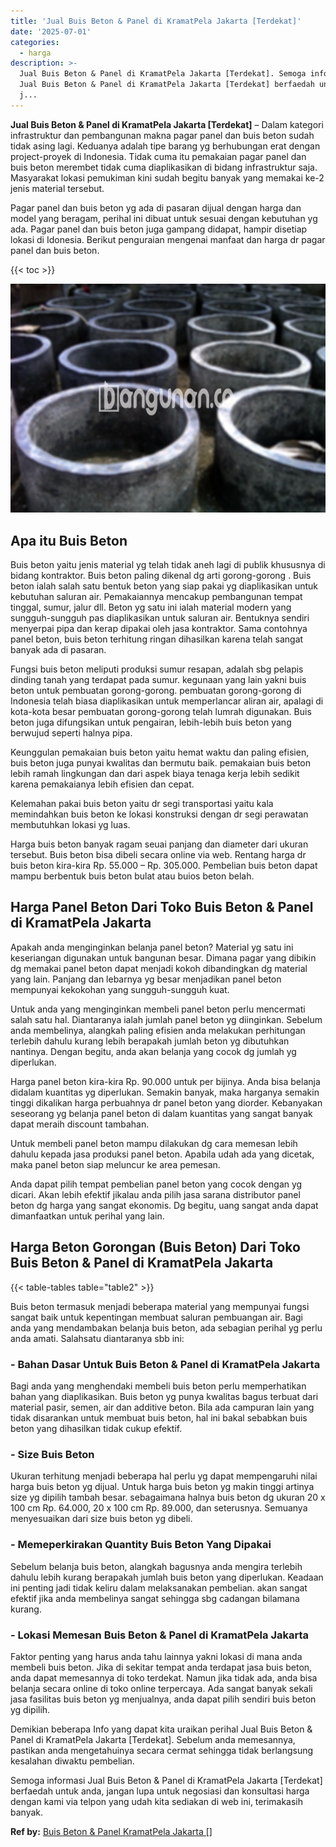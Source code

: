 ```yaml
---
title: 'Jual Buis Beton & Panel di KramatPela Jakarta [Terdekat]'
date: '2025-07-01'
categories:
  - harga
description: >-
  Jual Buis Beton & Panel di KramatPela Jakarta [Terdekat]. Semoga informasi
  Jual Buis Beton & Panel di KramatPela Jakarta [Terdekat] berfaedah untuk anda,
  j...
---
```


**Jual Buis Beton & Panel di KramatPela Jakarta \[Terdekat\]** – Dalam kategori infrastruktur dan pembangunan makna pagar panel dan buis beton sudah tidak asing lagi. Keduanya adalah tipe barang yg berhubungan erat dengan project-proyek di Indonesia. Tidak cuma itu pemakaian pagar panel dan buis beton merembet tidak cuma diaplikasikan di bidang infrastruktur saja. Masyarakat lokasi pemukiman kini sudah begitu banyak yang memakai ke-2 jenis material tersebut.

Pagar panel dan buis beton yg ada di pasaran dijual dengan harga dan model yang beragam, perihal ini dibuat untuk sesuai dengan kebutuhan yg ada. Pagar panel dan buis beton juga gampang didapat, hampir disetiap lokasi di Idonesia. Berikut penguraian mengenai manfaat dan harga dr pagar panel dan buis beton.

{{< toc >}}

![Jual Buis Beton & Panel di KramatPela Jakarta [Terdekat]](/images/jual-panel-buis-beton-murah-12.png)

## Apa itu Buis Beton

Buis beton yaitu jenis material yg telah tidak aneh lagi di publik khususnya di bidang kontraktor. Buis beton paling dikenal dg arti gorong-gorong . Buis beton ialah salah satu bentuk beton yang siap pakai yg diaplikasikan untuk kebutuhan saluran air. Pemakaiannya mencakup pembangunan tempat tinggal, sumur, jalur dll. Beton yg satu ini ialah material modern yang sungguh-sungguh pas diaplikasikan untuk saluran air. Bentuknya sendiri menyerpai pipa dan kerap dipakai oleh jasa kontraktor. Sama contohnya panel beton, buis beton terhitung ringan dihasilkan karena telah sangat banyak ada di pasaran.

Fungsi buis beton meliputi produksi sumur resapan, adalah sbg pelapis dinding tanah yang terdapat pada sumur. kegunaan yang lain yakni buis beton untuk pembuatan gorong-gorong. pembuatan gorong-gorong di Indonesia telah biasa diaplikasikan untuk memperlancar aliran air, apalagi di kota-kota besar pembuatan gorong-gorong telah lumrah digunakan. Buis beton juga difungsikan untuk pengairan, lebih-lebih buis beton yang berwujud seperti halnya pipa.

Keunggulan pemakaian buis beton yaitu hemat waktu dan paling efisien, buis beton juga punyai kwalitas dan bermutu baik. pemakaian buis beton lebih ramah lingkungan dan dari aspek biaya tenaga kerja lebih sedikit karena pemakaianya lebih efisien dan cepat.

Kelemahan pakai buis beton yaitu dr segi transportasi yaitu kala memindahkan buis beton ke lokasi konstruksi dengan dr segi perawatan membutuhkan lokasi yg luas.

Harga buis beton banyak ragam seuai panjang dan diameter dari ukuran tersebut. Buis beton bisa dibeli secara online via web. Rentang harga dr buis beton kira-kira Rp. 55.000 – Rp. 305.000. Pembelian buis beton dapat mampu berbentuk buis beton bulat atau buios beton belah.

## Harga Panel Beton Dari Toko Buis Beton & Panel di KramatPela Jakarta

Apakah anda menginginkan belanja panel beton? Material yg satu ini keseriangan digunakan untuk bangunan besar. Dimana pagar yang dibikin dg memakai panel beton dapat menjadi kokoh dibandingkan dg material yang lain. Panjang dan lebarnya yg besar menjadikan panel beton mempunyai kekokohan yang sungguh-sungguh kuat.

Untuk anda yang menginginkan membeli panel beton perlu mencermati salah satu hal. Diantaranya ialah jumlah panel beton yg diinginkan. Sebelum anda membelinya, alangkah paling efisien anda melakukan perhitungan terlebih dahulu kurang lebih berapakah jumlah beton yg dibutuhkan nantinya. Dengan begitu, anda akan belanja yang cocok dg jumlah yg diperlukan.

Harga panel beton kira-kira Rp. 90.000 untuk per bijinya. Anda bisa belanja didalam kuantitas yg diperlukan. Semakin banyak, maka harganya semakin tinggi dikalikan harga perbuahnya dr panel beton yang diorder. Kebanyakan seseorang yg belanja panel beton di dalam kuantitas yang sangat banyak dapat meraih discount tambahan.

Untuk membeli panel beton mampu dilakukan dg cara memesan lebih dahulu kepada jasa produksi panel beton. Apabila udah ada yang dicetak, maka panel beton siap meluncur ke area pemesan.

Anda dapat pilih tempat pembelian panel beton yang cocok dengan yg dicari. Akan lebih efektif jikalau anda pilih jasa sarana distributor panel beton dg harga yang sangat ekonomis. Dg begitu, uang sangat anda dapat dimanfaatkan untuk perihal yang lain.

## Harga Beton Gorongan (Buis Beton) Dari Toko Buis Beton & Panel di KramatPela Jakarta

{{< table-tables table="table2" >}}

Buis beton termasuk menjadi beberapa material yang mempunyai fungsi sangat baik untuk kepentingan membuat saluran pembuangan air. Bagi anda yang mendambakan belanja buis beton, ada sebagian perihal yg perlu anda amati. Salahsatu diantaranya sbb ini:

### \- Bahan Dasar Untuk Buis Beton & Panel di KramatPela Jakarta

Bagi anda yang menghendaki membeli buis beton perlu memperhatikan bahan yang diaplikasikan. Buis beton yg punya kwalitas bagus terbuat dari material pasir, semen, air dan additive beton. Bila ada campuran lain yang tidak disarankan untuk membuat buis beton, hal ini bakal sebabkan buis beton yang dihasilkan tidak cukup efektif.

### \- Size Buis Beton

Ukuran terhitung menjadi beberapa hal perlu yg dapat mempengaruhi nilai harga buis beton yg dijual. Untuk harga buis beton yg makin tinggi artinya size yg dipilih tambah besar. sebagaimana halnya buis beton dg ukuran 20 x 100 cm Rp. 64.000, 20 x 100 cm Rp. 89.000, dan seterusnya. Semuanya menyesuaikan dari size buis beton yg dibeli.

### \- Memeperkirakan Quantity Buis Beton Yang Dipakai

Sebelum belanja buis beton, alangkah bagusnya anda mengira terlebih dahulu lebih kurang berapakah jumlah buis beton yang diperlukan. Keadaan ini penting jadi tidak keliru dalam melaksanakan pembelian. akan sangat efektif jika anda membelinya sangat sehingga sbg cadangan bilamana kurang.

### \- Lokasi Memesan Buis Beton & Panel di KramatPela Jakarta

Faktor penting yang harus anda tahu lainnya yakni lokasi di mana anda membeli buis beton. Jika di sekitar tempat anda terdapat jasa buis beton, anda dapat memesannya di toko terdekat. Namun jika tidak ada, anda bisa belanja secara online di toko online terpercaya. Ada sangat banyak sekali jasa fasilitas buis beton yg menjualnya, anda dapat pilih sendiri buis beton yg dipilih.

Demikian beberapa Info yang dapat kita uraikan perihal Jual Buis Beton & Panel di KramatPela Jakarta \[Terdekat\]. Sebelum anda memesannya, pastikan anda mengetahuinya secara cermat sehingga tidak berlangsung kesalahan diwaktu pembelian.

Semoga informasi Jual Buis Beton & Panel di KramatPela Jakarta \[Terdekat\] berfaedah untuk anda, jangan lupa untuk negosiasi dan konsultasi harga dengan kami via telpon yang udah kita sediakan di web ini, terimakasih banyak.

**Ref by:** [Buis Beton & Panel KramatPela Jakarta []](https://id.wikipedia.org/wiki/Buis)
